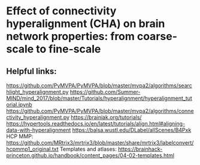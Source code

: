 # Effect of connectivity hyperalignment (CHA) on brain network properties: from coarse-scale to fine-scale

## Helpful links:
https://github.com/PyMVPA/PyMVPA/blob/master/mvpa2/algorithms/searchlight_hyperalignment.py
https://github.com/Summer-MIND/mind_2017/blob/master/Tutorials/hyperalignment/hyperalignment_tutorial.ipynb
https://github.com/PyMVPA/PyMVPA/blob/master/mvpa2/algorithms/connectivity_hyperalignment.py
https://brainiak.org/tutorials/
https://hypertools.readthedocs.io/en/latest/tutorials/align.html#aligning-data-with-hyperalignment
https://balsa.wustl.edu/DLabel/allScenes/B4Pxk
HCP MMP: https://github.com/MRtrix3/mrtrix3/blob/master/share/mrtrix3/labelconvert/hcpmmp1_original.txt
Templates and atlases: https://brainhack-princeton.github.io/handbook/content_pages/04-02-templates.html
